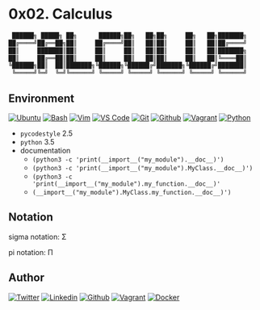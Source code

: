# 0x02. Calculus

```python
 ██████╗ █████╗ ██╗      ██████╗██╗   ██╗██╗     ██╗   ██╗███████╗
██╔════╝██╔══██╗██║     ██╔════╝██║   ██║██║     ██║   ██║██╔════╝
██║     ███████║██║     ██║     ██║   ██║██║     ██║   ██║███████╗
██║     ██╔══██║██║     ██║     ██║   ██║██║     ██║   ██║╚════██║
╚██████╗██║  ██║███████╗╚██████╗╚██████╔╝███████╗╚██████╔╝███████║
 ╚═════╝╚═╝  ╚═╝╚══════╝ ╚═════╝ ╚═════╝ ╚══════╝ ╚═════╝ ╚══════╝
```

## Environment
[![Ubuntu](https://img.shields.io/static/v1?label=&message=Ubuntu&color=E95420&logo=Ubuntu&logoColor=E95420&labelColor=2F333A)](https://ubuntu.com/)<!-- ubuntu -->
[![Bash](https://img.shields.io/static/v1?label=&message=GNU%20Bash&color=4EAA25&logo=GNU%20Bash&logoColor=4EAA25&labelColor=2F333A)](https://www.gnu.org/software/bash/)<!-- bash -->
[![Vim](https://img.shields.io/static/v1?label=&message=Vim&color=019733&logo=Vim&logoColor=019733&labelColor=2F333A)](https://www.vim.org/)<!-- vim -->
[![VS Code](https://img.shields.io/static/v1?label=&message=Visual%20Studio%20Code&color=007ACC&logo=Visual%20Studio%20Code&logoColor=007ACC&labelColor=2F333A)](https://code.visualstudio.com/)<!-- vs code -->
[![Git](https://img.shields.io/static/v1?label=&message=Git&color=F05032&logo=Git&logoColor=F05032&labelColor=2F333A)](https://git-scm.com/)<!-- git -->
[![Github](https://img.shields.io/static/v1?label=&message=GitHub&color=181717&logo=GitHub&logoColor=f2f2f2&labelColor=2F333A)](https://github.com)<!-- github -->
[![Vagrant](https://img.shields.io/static/v1?label=&message=Vagrant&color=1868F2&logo=vagrant&labelColor=2F333A)](https://app.vagrantup.com/)<!-- vagrant -->
[![Python](https://img.shields.io/static/v1?label=&message=Python&color=FFD43B&logo=python&logoColor=3776AB&labelColor=2F333A)](https://www.python.org)<!-- python-->

- `pycodestyle` 2.5
- `python` 3.5
- documentation
  - `(python3 -c 'print(__import__("my_module").__doc__)')`
  - `(python3 -c 'print(__import__("my_module").MyClass.__doc__)')`
  - `(python3 -c 'print(__import__("my_module").my_function.__doc__)'`
  - `(__import__("my_module").MyClass.my_function.__doc__)')`

## Notation

sigma notation: &Sigma;

pi notation: &Pi;

## Author
<!-- twitter -->
[![Twitter](https://img.shields.io/twitter/follow/ralex_uy?style=social)](https://twitter.com/ralex_uy) <!-- linkedin --> [![Linkedin](https://img.shields.io/badge/LinkedIn-+26K-blue?style=social&logo=linkedin)](https://www.linkedin.com/in/ronald-rivero/) <!-- github --> [![Github](https://img.shields.io/github/followers/ralexrivero?style=social)](https://github.com/ralexrivero/) <!-- vagrant --> [![Vagrant](https://img.shields.io/static/v1?label=&message=Vagrant%20Profile&color=1868F2&logo=vagrant&labelColor=2F333A)](https://app.vagrantup.com/ralexrivero) <!-- docker --> [![Docker](https://img.shields.io/static/v1?label=&message=Docker%20Profile&color=2496ED&logo=Docker&labelColor=2F333A)](https://hub.docker.com/u/ralexrivero)
